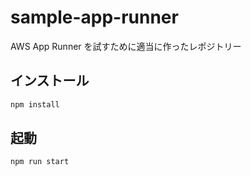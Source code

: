 # sample-app-runner

AWS App Runner を試すために適当に作ったレポジトリー

## インストール
```sh
npm install
```

## 起動
```sh
npm run start
```
